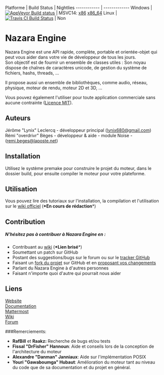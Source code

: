 ﻿Platforme | Build Status | Nightlies
------------ | -------------
Windows | [![AppVeyor Build status](https://ci.appveyor.com/api/projects/status/dj5qx7axym4uakmy/branch/master?svg=true)](https://ci.appveyor.com/project/DPSLynix/nazaraengine/branch/master) | MSVC14:  [x86](https://ci.appveyor.com/api/projects/DPSLynix/NazaraEngine/artifacts/package%2FNazaraEngine.7z?branch=master&job=Environment%3A%20TOOLSET%3Dvs2015%3B%20Configuration%3A%20ReleaseDynamic%3B%20Platform%3A%20Win32)   [x86_64](https://ci.appveyor.com/api/projects/DPSLynix/NazaraEngine/artifacts/package%2FNazaraEngine.7z?branch=master&job=Environment%3A%20TOOLSET%3Dvs2015%3B%20Configuration%3A%20ReleaseDynamic%3B%20Platform%3A%20x64)
Linux | [![Travis CI Build Status](https://travis-ci.org/DigitalPulseSoftware/NazaraEngine.svg?branch=master)](https://travis-ci.org/DigitalPulseSoftware/NazaraEngine) | Non

# Nazara Engine  

Nazara Engine est une API rapide, complète, portable et orientée-objet qui peut vous aider dans votre vie de développeur de tous les jours.  
Son objectif est de fournir un ensemble de classes utiles : Son noyau dispose de chaînes de caractères unicode, de gestion du système de fichiers, hashs, threads, ...

Il propose aussi un ensemble de bibliothèques, comme audio, réseau, physique, moteur de rendu, moteur 2D et 3D, ...

Vous pouvez également l'utiliser pour toute application commerciale sans aucune contrainte ([Licence MIT](http://opensource.org/licenses/MIT)).

## Auteurs

Jérôme "Lynix" Leclercq - développeur principal (<lynix680@gmail.com>)  
Rémi "overdrivr" Bèges - développeur & aide - module Noise - (<remi.beges@laposte.net>)

## Installation

Utilisez le système premake pour construire le projet du moteur, dans le dossier build, pour ensuite compiler le moteur pour votre plateforme.

## Utilisation

Vous pouvez lire des tutoriaux sur l'installation, la compilation et l'utilisation sur le [wiki officiel](https://github.com/DigitalPulseSoftware/NazaraEngine/wiki) (**\*En cours de rédaction***)

## Contribution

##### N'hésitez pas à contribuer à Nazara Engine en :
- Contribuant au [wiki](https://github.com/DigitalPulseSoftware/NazaraEngine/wiki) (**\*Lien brisé***)  
- Soumettant un patch sur GitHub  
- Postant des suggestions/bugs sur le forum ou sur le [tracker GitHub](https://github.com/DigitalPulseSoftware/NazaraEngine/issues)  
- Faisant un [fork du projet](https://github.com/DigitalPulseSoftware/NazaraEngine/fork) sur GitHub et en [proposant vos changements](https://github.com/DigitalPulseSoftware/NazaraEngine/pulls)  
- Parlant du Nazara Engine à d'autres personnes  
- Faisant n'importe quoi d'autre qui pourrait nous aider  

## Liens

[Website](https://nazara.digitalpulsesoftware.net)  
[Documentation](https://nazara.digitalpulsesoftware.net/doc)  
[Mattermost](https://mattermost.digitalpulsesoftware.net)  
[Wiki](https://github.com/DigitalPulseSoftware/NazaraEngine/wiki)  
[Forum](https://forum.digitalpulsesoftware.net)  

###Remerciements:

- **RafBill** et **Raakz:** Recherche de bugs et/ou tests  
- **Fissal "DrFisher" Hannoun**: Aide et conseils lors de la conception de l'architecture du moteur  
- **Alexandre "Danman" Janniaux**: Aide sur l'implémentation POSIX
- **Youri "Gawaboumga" Hubaut**: Amélioration du moteur tant au niveau du code que de sa documentation et du projet en général.
